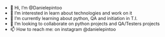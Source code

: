 - 👋 Hi, I’m @Danielepintoo
- 👀 I’m interested in learn about technologies and work on it
- 🌱 I’m currently learning about python, QA and initiation in T.I.
- 💞️ I’m looking to collaborate on python projects and QA/Testers projects
- 📫 How to reach me: on instagram @danielepintoo

<!---
Danielepintoo/Danielepintoo is a ✨ special ✨ repository because its `README.md` (this file) appears on your GitHub profile.
You can click the Preview link to take a look at your changes.
--->
